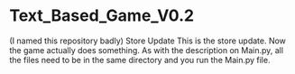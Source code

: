 # Text_Based_Game_V0.2
(I named this repository badly)
Store Update
This is the store update. Now the game actually does something. 
As with the description on Main.py, all the files need to be in the same directory and you run the Main.py file.

